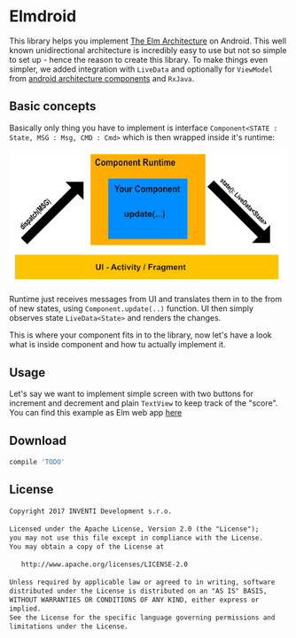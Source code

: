 # Elmdroid

This library helps you implement [The Elm Architecture][tea] on Android. This well known unidirectional architecture
is incredibly easy to use but not so simple to set up - hence the reason to create this library. To make
things even simpler, we added integration with `LiveData` and optionally for `ViewModel`
from [android architecture components][arch] and `RxJava`.

Basic concepts
--------------
Basically only thing you have to implement is interface `Component<STATE : State, MSG : Msg, CMD : Cmd>` which
is then wrapped inside it's runtime:

![Runtime vs UI](readme-assets/runtime-vs-ui.png)

Runtime just receives messages from UI and translates them in to the from of new states,
using `Component.update(..)` function.
UI then simply observes state `LiveData<State>` and renders the changes.

This is where your component fits in to the library, now let's have a look what is inside component
and how tu actually implement it.

Usage
-----

Let's say we want to implement simple screen with two buttons for increment and decrement and plain `TextView`
to keep track of the "score". You can find this example as Elm web app [here][elm-simple-example]



Download
--------

```groovy
compile 'TODO'
```

License
-------

    Copyright 2017 INVENTI Development s.r.o.

    Licensed under the Apache License, Version 2.0 (the "License");
    you may not use this file except in compliance with the License.
    You may obtain a copy of the License at

       http://www.apache.org/licenses/LICENSE-2.0

    Unless required by applicable law or agreed to in writing, software
    distributed under the License is distributed on an "AS IS" BASIS,
    WITHOUT WARRANTIES OR CONDITIONS OF ANY KIND, either express or implied.
    See the License for the specific language governing permissions and
    limitations under the License.





[tea]: https://guide.elm-lang.org/architecture/
[arch]: https://developer.android.com/topic/libraries/architecture/index.html
[elm-simple-example]: http://elm-lang.org/examples/buttons
